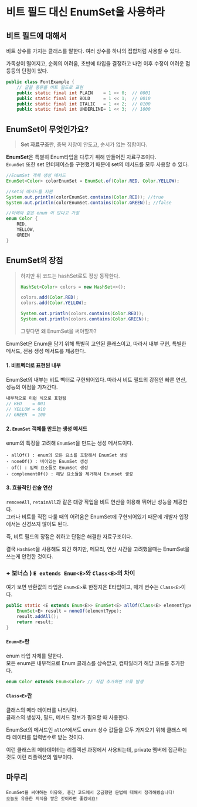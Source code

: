 # 비트 필드 대신 EnumSet을 사용하라

## 비트 필드에 대해서
비트 상수를 가지는 클래스를 말한다.
여러 상수를 하나의 집합처럼 사용할 수 있다. 

가독성이 떨어지고, 순회의 어려움, 초반에 타입을 결정하고 나면 이후 수정이 어려운 점 등등의 단점이 있다.
```java
public class FontExample {
    // 글꼴 종류를 비트 필드로 표현
    public static final int PLAIN    = 1 << 0;  // 0001
    public static final int BOLD     = 1 << 1;  // 0010
    public static final int ITALIC   = 1 << 2;  // 0100
    public static final int UNDERLINE= 1 << 3;  // 1000
```

## EnumSet이 무엇인가요?

> **Set 자료구조**란, 중복 저장이 안도고, 순서가 없는 집합이다.

**EnumSet**은 특별히 Enum타입을 다루기 위해 만들어진 자료구조이다.    
`EnumSet` 또한 set 인터페이스를 구현했기 때문에 set의 메서드를 모두 사용할 수 있다. 

```java
//EnumSet 객체 생성 메서드
EnumSet<Color> colorEnumSet = EnumSet.of(Color.RED, Color.YELLOW);

//set의 메서드를 지원
System.out.println(colorEnumSet.contains(Color.RED)); //true 
System.out.println(colorEnumSet.contains(Color.GREEN)); //false

//아래와 같은 enum 이 있다고 가정
enum Color {
    RED,
    YELLOW,
    GREEN
}
```

## EnumSet의 장점
> 하지만 위 코드는 hashSet로도 정상 동작한다. 
> ```java
> HashSet<Color> colors = new HashSet<>();
> 
> colors.add(Color.RED);
> colors.add(Color.YELLOW);
>
> System.out.println(colors.contains(Color.RED));
> System.out.println(colors.contains(Color.GREEN));
> ```
> 그렇다면 왜 EnumSet을 써야할까? 

EnumSet은 Enum을 담기 위해 특별히 고안된 클래스이고, 따라서 내부 구현, 특별한 메서드, 전용 생성 메서드를 제공한다. 

#### 1. 비트벡터로 표현된 내부
EnumSet의 내부는 비트 벡터로 구현되어있다. 따라서 비트 필드의 강점인 빠른 연산, 성능의 이점을 가져간다.
```java
내부적으로 이런 식으로 표현됨
// RED    = 001
// YELLOW = 010
// GREEN  = 100
```

#### 2. `EnumSet` 객체를 만드는 생성 메서드
enum의 특징을 고려해 `EnumSet`을 만드는 생성 메서드이다. 

```
- allOf() : enum의 모든 요소를 포함해서 EnumSet 생성
- noneOf() : 비어있는 EnumSet 생성
- of() : 입력 요소들로 EnumSet 생성
- complementOf() : 해당 요소들을 제거해서 Enumset 생성
```

#### 3. 효율적인 산술 연산

`removeAll`, `retainAll`과 같은 대량 작업을 비트 연산을 이용해 뛰어난 성능을 제공한다.  
그러나 비트를 직접 다룰 때의 어려움은 EnumSet에 구현되어있기 때문에 개발자 입장에서는 신경쓰지 않아도 된다.

즉, 비트 필드의 장점은 취하고 단점은 해결한 자료구조이다.

결국 `HashSet`을 사용해도 되긴 하지만, 메모리, 연산 시간을 고려했을때는 EnumSet을 쓰는게 안전한 것이다.



### + 보너스 ) `E extends Enum<E>`와 `Class<E>`의 차이
여기 보면 반환값의 타입은 `Enum<E>`로 한정지은 E타입이고, 매개 변수는 `Class<E>`이다.

```java
public static <E extends Enum<E>> EnumSet<E> allOf(Class<E> elementType) {
    EnumSet<E> result = noneOf(elementType);
    result.addAll();
    return result;
}
```


#### `Enum<E>`란
enum 타입 자체를 말한다.   
모든 enum은 내부적으로 Enum 클래스를 상속받고, 컴파일러가 해당 코드를 추가한다.
```java
enum Color extends Enum<Color> // 직접 추가하면 오류 발생
```

#### `Class<E>`란
클래스의 메타 데이터를 나타낸다.    
클래스의 생성자, 필드, 메서드 정보가 필요할 때 사용한다.   

EnumSet의 메서드인 `allOf`에서도 enum 상수 값들을 모두 가져오기 위해 클래스 메타 데이터를 입력변수로 받는 것이다.   

이런 클래스의 메타데이터는 리플렉션 과정에서 사용되는데, private 멤버에 접근하는 것도 이런 리플랙션의 일부이다. 


## 마무리

```
EnumSet을 써야하는 이유와, 중간 코드에서 궁금했던 문법에 대해서 정리해봤습니다!
오늘도 유용한 지식을 쌓은 것이라면 좋겠네요!
```

